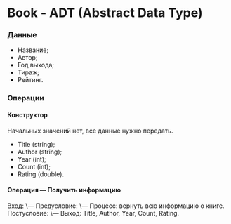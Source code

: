 # Book - ADT (Abstract Data Type)
### Данные
- Название;
- Автор;
- Год выхода;
- Тираж;
- Рейтинг.

### Операции
#### Конструктор
Начальных значений нет, все данные нужно передать.
- Title (string);
- Author (string);
- Year (int);
- Count (int);
- Rating (double).
#### Операция — Получить информацию
Вход: \—
Предусловие: \—
Процесс: вернуть всю информацию о книге.
Постусловие: \—
Выход: Title, Author, Year, Count, Rating.
